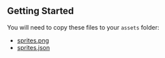 ## Getting Started

You will need to copy these files to your `assets` folder:

- [sprites.png](../assets/sprites.png)
- [sprites.json](../assets/sprites.json)
